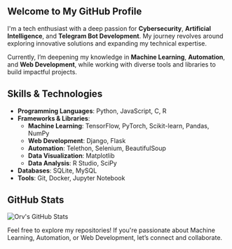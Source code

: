## Welcome to My GitHub Profile  

I'm a tech enthusiast with a deep passion for **Cybersecurity**, **Artificial Intelligence**, and **Telegram Bot Development**. My journey revolves around exploring innovative solutions and expanding my technical expertise.  

Currently, I’m deepening my knowledge in **Machine Learning**, **Automation**, and **Web Development**, while working with diverse tools and libraries to build impactful projects.  

## Skills & Technologies  

- **Programming Languages**: Python, JavaScript, C, R  
- **Frameworks & Libraries**:  
  - **Machine Learning**: TensorFlow, PyTorch, Scikit-learn, Pandas, NumPy  
  - **Web Development**: Django, Flask  
  - **Automation**: Telethon, Selenium, BeautifulSoup  
  - **Data Visualization**: Matplotlib  
  - **Data Analysis**: R Studio, SciPy  
- **Databases**: SQLite, MySQL  
- **Tools**: Git, Docker, Jupyter Notebook  

## GitHub Stats  

![Orv's GitHub Stats](https://github-readme-stats.vercel.app/api?username=ItsOrv&show_icons=true&theme=dark)  

Feel free to explore my repositories! If you're passionate about Machine Learning, Automation, or Web Development, let’s connect and collaborate.
